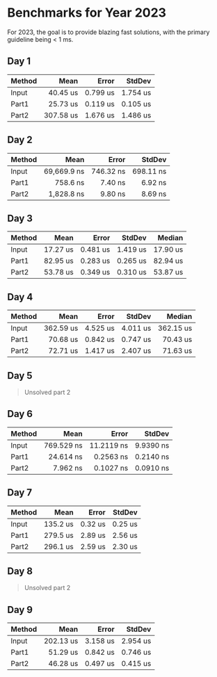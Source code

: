 ﻿# Benchmarks for Year 2023

For 2023, the goal is to provide blazing fast solutions, with the primary guideline being < 1 ms.

## Day 1

| Method |      Mean |    Error |   StdDev |
|------- |----------:|---------:|---------:|
|  Input |  40.45 us | 0.799 us | 1.754 us |
|  Part1 |  25.73 us | 0.119 us | 0.105 us |
|  Part2 | 307.58 us | 1.676 us | 1.486 us |

## Day 2

| Method |        Mean |     Error |    StdDev |
|------- |------------:|----------:|----------:|
|  Input | 69,669.9 ns | 746.32 ns | 698.11 ns |
|  Part1 |    758.6 ns |   7.40 ns |   6.92 ns |
|  Part2 |  1,828.8 ns |   9.80 ns |   8.69 ns |

## Day 3

| Method |     Mean |    Error |   StdDev |   Median |
|------- |---------:|---------:|---------:|---------:|
|  Input | 17.27 us | 0.481 us | 1.419 us | 17.90 us |
|  Part1 | 82.95 us | 0.283 us | 0.265 us | 82.94 us |
|  Part2 | 53.78 us | 0.349 us | 0.310 us | 53.87 us |

## Day 4

| Method |      Mean |    Error |   StdDev |    Median |
|------- |----------:|---------:|---------:|----------:|
|  Input | 362.59 us | 4.525 us | 4.011 us | 362.15 us |
|  Part1 |  70.68 us | 0.842 us | 0.747 us |  70.43 us |
|  Part2 |  72.71 us | 1.417 us | 2.407 us |  71.63 us |

## Day 5

> Unsolved part 2

## Day 6

| Method |       Mean |      Error |    StdDev |
|------- |-----------:|-----------:|----------:|
|  Input | 769.529 ns | 11.2119 ns | 9.9390 ns |
|  Part1 |  24.614 ns |  0.2563 ns | 0.2140 ns |
|  Part2 |   7.962 ns |  0.1027 ns | 0.0910 ns |

## Day 7

| Method |     Mean |   Error |  StdDev |
|------- |---------:|--------:|--------:|
|  Input | 135.2 us | 0.32 us | 0.25 us |
|  Part1 | 279.5 us | 2.89 us | 2.56 us |
|  Part2 | 296.1 us | 2.59 us | 2.30 us |

## Day 8

> Unsolved part 2

## Day 9

| Method |      Mean |    Error |   StdDev |
|------- |----------:|---------:|---------:|
|  Input | 202.13 us | 3.158 us | 2.954 us |
|  Part1 |  51.29 us | 0.842 us | 0.746 us |
|  Part2 |  46.28 us | 0.497 us | 0.415 us |
